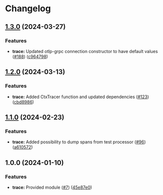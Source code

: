 # Changelog

## [1.3.0](https://github.com/ankorstore/yokai/compare/trace/v1.2.0...trace/v1.3.0) (2024-03-27)


### Features

* **trace:** Updated otlp-grpc connection constructor to have default values ([#188](https://github.com/ankorstore/yokai/issues/188)) ([c964798](https://github.com/ankorstore/yokai/commit/c964798aca705b6746774f3880de3b77299de307))

## [1.2.0](https://github.com/ankorstore/yokai/compare/trace/v1.1.0...trace/v1.2.0) (2024-03-13)


### Features

* **trace:** Added CtxTracer function and updated dependencies ([#123](https://github.com/ankorstore/yokai/issues/123)) ([cbd8986](https://github.com/ankorstore/yokai/commit/cbd8986349fcc6cecabcf4a41d5196208c594e96))

## [1.1.0](https://github.com/ankorstore/yokai/compare/trace/v1.0.0...trace/v1.1.0) (2024-02-23)


### Features

* **trace:** Added possibility to dump spans from test processor ([#96](https://github.com/ankorstore/yokai/issues/96)) ([a610572](https://github.com/ankorstore/yokai/commit/a6105722d71c7a5ace9dbde0b33062e44f8f3ada))

## 1.0.0 (2024-01-10)


### Features

* **trace:** Provided module ([#7](https://github.com/ankorstore/yokai/issues/7)) ([45e87e0](https://github.com/ankorstore/yokai/commit/45e87e0d27264c6ded3bcb9da3ac336194b4d485))
